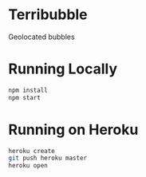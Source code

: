 # Terribubble

Geolocated bubbles

# Running Locally

``` bash
npm install
npm start
```

# Running on Heroku

``` bash
heroku create
git push heroku master
heroku open
```

